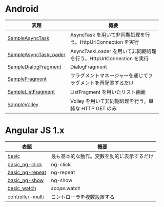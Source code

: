 # Android
| 表題 | 概要 |
| --- | --- |
| [SampleAsyncTask](../../tree/master/android/SampleAsyncTask) | AsyncTask を用いて非同期処理を行う。HttpUrlConnection を実行 |
| [SampleAsyncTaskLoader](../../tree/master/android/SampleAsyncTaskLoader) | AsyncTaskLoader を用いて非同期処理を行う。HttpUrlConnection を実行 |
| [SampleDialogFragment](../../tree/master/android/SampleDialogFragment) | DialogFragment |
| [SampleFragment](../../tree/master/android/SampleFragment) | フラグメントマネージャーを通じてフラグメントを再配置するだけ |
| [SampleListFragment](../../tree/master/android/SampleListFragment) | ListFragment を用いたリスト画面 |
| [SampleVolley](../../tree/master/android/SampleVolley) | Volley を用いて非同期処理を行う。単純な HTTP GET のみ |

# Angular JS 1.x
| 表題 | 概要 |
| --- | --- |
| [basic](../../tree/master/angular-js-1.x/basic.html) | 最も基本的な動作。変数を動的に表示するだけ |
| [basic_ng-click](../../tree/master/angular-js-1.x/basic_ng-click.html) | ng-click |
| [basic_ng-repeat](../../tree/master/angular-js-1.x/basic_ng-repeat.html) | ng-repeat |
| [basic_ng-show](../../tree/master/angular-js-1.x/basic_ng-show.html) | ng-show |
| [basic_watch](../../tree/master/angular-js-1.x/basic_watch.html) | $scope.$watch |
| [controller-multi](../../tree/master/angular-js-1.x/controller-multi.html) | コントローラを複数設置する |

